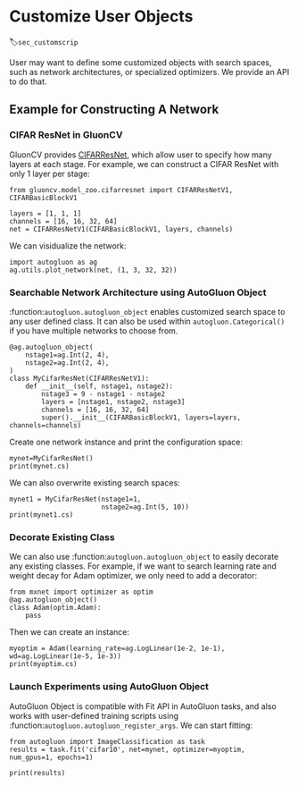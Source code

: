 # Customize User Objects
:label:`sec_customscrip`

User may want to define some customized objects with search spaces, such as network architectures,
or specialized optimizers. We provide an API to do that.

## Example for Constructing A Network

### CIFAR ResNet in GluonCV

GluonCV provides [CIFARResNet](https://github.com/dmlc/gluon-cv/blob/master/gluoncv/model_zoo/cifarresnet.py#L167-L183), which allow user to specify how many layers at each stage. For example, we can construct a CIFAR ResNet with only 1 layer per stage:

```{.python .input}
from gluoncv.model_zoo.cifarresnet import CIFARResNetV1, CIFARBasicBlockV1

layers = [1, 1, 1]
channels = [16, 16, 32, 64]
net = CIFARResNetV1(CIFARBasicBlockV1, layers, channels)
```

We can visidualize the network:

```{.python .input}
import autogluon as ag
ag.utils.plot_network(net, (1, 3, 32, 32))
```

### Searchable Network Architecture using AutoGluon Object

:function:`autogluon.autogluon_object` enables customized search space to any user defined class. It can also be used within `autogluon.Categorical()` if you have multiple networks to choose from.


```{.python .input}
@ag.autogluon_object(
    nstage1=ag.Int(2, 4),
    nstage2=ag.Int(2, 4),
)
class MyCifarResNet(CIFARResNetV1):
    def __init__(self, nstage1, nstage2):
        nstage3 = 9 - nstage1 - nstage2
        layers = [nstage1, nstage2, nstage3]
        channels = [16, 16, 32, 64]
        super().__init__(CIFARBasicBlockV1, layers=layers, channels=channels)
```

Create one network instance and print the configuration space:

```{.python .input}
mynet=MyCifarResNet()
print(mynet.cs)
```

We can also overwrite existing search spaces:

```{.python .input}
mynet1 = MyCifarResNet(nstage1=1,
                       nstage2=ag.Int(5, 10))
print(mynet1.cs)
```

### Decorate Existing Class

We can also use :function:`autogluon.autogluon_object` to easily decorate any existing classes.
For example, if we want to search learning rate and weight decay for Adam optimizer, we only
need to add a decorator:

```{.python .input}
from mxnet import optimizer as optim
@ag.autogluon_object()
class Adam(optim.Adam):
    pass
```

Then we can create an instance:

```{.python .input}
myoptim = Adam(learning_rate=ag.LogLinear(1e-2, 1e-1), wd=ag.LogLinear(1e-5, 1e-3))
print(myoptim.cs)
```

### Launch Experiments using AutoGluon Object

AutoGluon Object is compatible with Fit API in AutoGluon tasks, and also works with user-defined training
scripts using :function:`autogluon.autogluon_register_args`. We can start fitting:

```{.python .input}
from autogluon import ImageClassification as task
results = task.fit('cifar10', net=mynet, optimizer=myoptim, num_gpus=1, epochs=1)
```

```{.python .input}
print(results)
```
